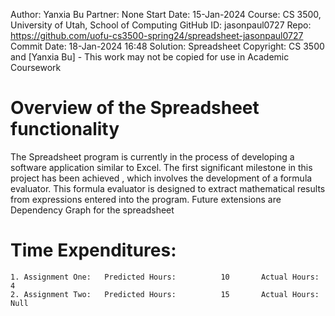 ﻿Author:     Yanxia Bu
Partner:    None
Start Date: 15-Jan-2024
Course:     CS 3500, University of Utah, School of Computing
GitHub ID:  jasonpaul0727
Repo:       https://github.com/uofu-cs3500-spring24/spreadsheet-jasonpaul0727
Commit Date: 18\-Jan-2024 16:48
Solution:   Spreadsheet
Copyright:  CS 3500 and [Yanxia Bu] - This work may not be copied for use in Academic Coursework

# Overview of the Spreadsheet functionality

The Spreadsheet program is currently in the process of developing a software application similar to Excel. The first significant milestone in this project has been achieved
, which involves the development of a formula evaluator. 
This formula evaluator is designed to extract mathematical results from expressions entered into the program. Future extensions are  Dependency Graph for the spreadsheet

# Time Expenditures:

    1. Assignment One:   Predicted Hours:          10       Actual Hours:   4
    2. Assignment Two:   Predicted Hours:          15       Actual Hours:   Null